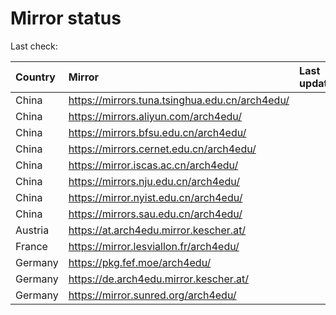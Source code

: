 <script src="./time.js"></script>
# Mirror status
Last check: <script type="text/javascript">localize(1707736485.4847198);</script>

|Country|Mirror|Last update|
|:------|:-----|:----------|
|China|https://mirrors.tuna.tsinghua.edu.cn/arch4edu/|<script type="text/javascript">localize(1707719369);</script>|
|China|https://mirrors.aliyun.com/arch4edu/|<script type="text/javascript">localize(1707719369);</script>|
|China|https://mirrors.bfsu.edu.cn/arch4edu/|<script type="text/javascript">localize(1707719369);</script>|
|China|https://mirrors.cernet.edu.cn/arch4edu/|<script type="text/javascript">localize(1707719369);</script>|
|China|https://mirror.iscas.ac.cn/arch4edu/|<script type="text/javascript">localize(1707676054);</script>|
|China|https://mirrors.nju.edu.cn/arch4edu/|<script type="text/javascript">localize(1707676054);</script>|
|China|https://mirror.nyist.edu.cn/arch4edu/|<script type="text/javascript">localize(1707676054);</script>|
|China|https://mirrors.sau.edu.cn/arch4edu/|<script type="text/javascript">localize(1707719369);</script>|
|Austria|https://at.arch4edu.mirror.kescher.at/|<script type="text/javascript">localize(1707719369);</script>|
|France|https://mirror.lesviallon.fr/arch4edu/|<script type="text/javascript">localize(1707719369);</script>|
|Germany|https://pkg.fef.moe/arch4edu/|<script type="text/javascript">localize(1707719369);</script>|
|Germany|https://de.arch4edu.mirror.kescher.at/|<script type="text/javascript">localize(1707719369);</script>|
|Germany|https://mirror.sunred.org/arch4edu/|<script type="text/javascript">localize(1707719369);</script>|

<script src="./tablefilter/tablefilter.js"></script>
<script src="./table.js"></script>